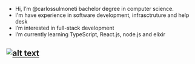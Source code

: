 - Hi, I’m @carlossulmoneti bachelor degree in computer science.
- I'm have experience in software development, infrasctruture and help desk 
- I’m interested in full-stack development
- I’m currently learning TypeScript, React.js, node.js and elixir

[![alt text](https://cariadmarketing.com/wp-content/uploads/2013/11/default-share.png "meu linkedin")](https://www.linkedin.com/in/carlossulmoneti/)
- 

